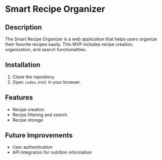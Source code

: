 # Smart Recipe Organizer

## Description
The Smart Recipe Organizer is a web application that helps users organize their favorite recipes easily. This MVP includes recipe creation, organization, and search functionalities.

## Installation
1. Clone the repository.
2. Open `index.html` in your browser.

## Features
- Recipe creation
- Recipe filtering and search
- Recipe storage

## Future Improvements
- User authentication
- API integration for nutrition information

